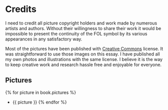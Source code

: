 # Credits

I need to credit all picture copyright holders and work made by numerous artists and authors. Without their willingness to share their work it would be impossible to present the continuity of the FOL symbol by its various appearances in any satisfactory way.

Most of the pictures have been published with [Creative Commons](http://en.wikipedia.org/wiki/Creative_Commons_license) license. It was straightforward to use those images on this essay. I have published all my own photos and illustrations with the same license. I believe it is the way to keep creative work and research hassle free and enjoyable for everyone.


## Pictures

<!-- pagewrapper -->

{% for picture in book.pictures %}
* {{ picture }}
{% endfor %}

<!-- endpagewrapper-->
